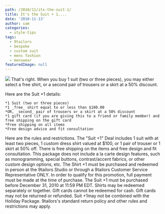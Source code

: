 ```yaml
---
path: /2010/11/its-the-suit-1/
title: It's the Suit + 1....
date: '2010-11-13'
author: sam
categories:
  - style-tips
tags:
  - 9tailors
  - bespoke
  - custom suit
  - mens fashion
  - menswear
featuredImage: null
---
```

[![](http://3.bp.blogspot.com/_RlJ3L7W6dBw/TN3Z47YI5cI/AAAAAAAAIlg/XdbwIw1lEsg/s400/suit_holiday_20101112.jpg)](http://3.bp.blogspot.com/_RlJ3L7W6dBw/TN3Z47YI5cI/AAAAAAAAIlg/XdbwIw1lEsg/s1600/suit_holiday_20101112.jpg)
That's right. When you buy 1 suit (two or three pieces), you may either select a free shirt, or a second pair of trousers or a skirt at a 50% discount.

Here are the Suit +1 details:

	*1 Suit (two or three pieces)
	*1 _free_ shirt equal to or less than $100.00
	*OR, _second_ pair of trousers or a skirt at a 50% discount
	*1 gift card (if you are giving this to a friend or family member) and free shipping on the gift card
	*Free shipping on all items
	*Free design advice and fit consultation

Here are the rules and restrictions.
The "Suit +1" Deal includes 1 suit with at least two pieces, 1 custom dress shirt valued at $100, or 1 pair of trouser or 1 skirt at 50% off. There is free shipping on the items and free design and fit consultation. This package does not include a la carte design features, such as monogramming, special buttons, contrast/accent fabrics, or other custom design options, etc. The Shirt +1 must be purchased and redeemed in person at the 9tailors Studio or through a 9tailors Customer Service Representative ONLY. In order to qualify for this promotion, full payment must be made at the time of purchase. The Suit +1 must be purchased before December 31, 2010 at 11:59 PM EDT. Shirts may be redeemed separately or together. Gift cards cannot be redeemed for cash. Gift cards may not be returned or refunded. Suit +1may not be combined with the Holiday Package. 9tailors's standard return policy and other rules and restrictions may apply.
